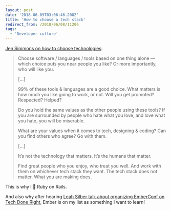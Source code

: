 ```yaml
---
layout: post
date: '2018-06-09T03:06:46.208Z'
title: 'How to choose a tech stack'
redirect_from: /2018/06/08/11206
tags:
  - 'Developer culture'
---
```

[Jen Simmons on how to choose technologies](https://twitter.com/jensimmons/status/1004486599239979008):

>Choose software / languages / tools based on one thing alone — which choice puts you near people you like? Or more importantly, who will like you.
>
>[...]
>
>99% of these tools &amp; languages are a good choice. What matters is how much you like going to work, or not. Will you get promoted? Respected? Helped?
>
>Do you hold the same values as the other people using these tools? If you are surrounded by people who hate what you love, and love what you hate, you will be miserable.
>
>What are your values when it comes to tech, designing &amp; coding? Can you find others who agree? Go with them.
>
>[...]
>
>It’s not the technology that matters. It’s the humans that matter.
>
>Find great people who you enjoy, who treat you well. And work with them on whichever tech stack they want. The tech stack does not matter. What you are making does.

This is why I 💖 Ruby on Rails.

And also why after hearing [Leah Silber talk about organizing EmberConf on Tech Done Right](http://www.techdoneright.io/39), Ember is on my list as something I want to learn!
